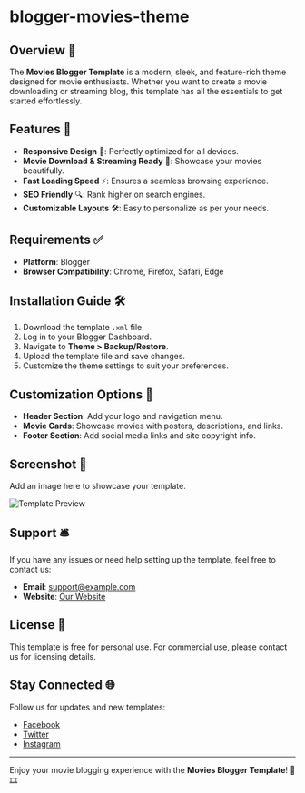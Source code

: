 # blogger-movies-theme

## Overview 🌟
The **Movies Blogger Template** is a modern, sleek, and feature-rich theme designed for movie enthusiasts. Whether you want to create a movie downloading or streaming blog, this template has all the essentials to get started effortlessly.

## Features 🚀
- **Responsive Design** 📱: Perfectly optimized for all devices.
- **Movie Download & Streaming Ready** 🎥: Showcase your movies beautifully.
- **Fast Loading Speed** ⚡: Ensures a seamless browsing experience.
- **SEO Friendly** 🔍: Rank higher on search engines.
- **Customizable Layouts** 🛠️: Easy to personalize as per your needs.

## Requirements ✅
- **Platform**: Blogger
- **Browser Compatibility**: Chrome, Firefox, Safari, Edge

## Installation Guide 🛠️
1. Download the template `.xml` file.
2. Log in to your Blogger Dashboard.
3. Navigate to **Theme > Backup/Restore**.
4. Upload the template file and save changes.
5. Customize the theme settings to suit your preferences.

## Customization Options 🎨
- **Header Section**: Add your logo and navigation menu.
- **Movie Cards**: Showcase movies with posters, descriptions, and links.
- **Footer Section**: Add social media links and site copyright info.

## Screenshot 📸
Add an image here to showcase your template.

![Template Preview](https://via.placeholder.com/800x400?text=Movies+Blogger+Template+Preview)

## Support 🛎️
If you have any issues or need help setting up the template, feel free to contact us:
- **Email**: support@example.com
- **Website**: [Our Website](https://example.com)

## License 📄
This template is free for personal use. For commercial use, please contact us for licensing details.

## Stay Connected 🌐
Follow us for updates and new templates:
- [Facebook](https://facebook.com)
- [Twitter](https://twitter.com)
- [Instagram](https://instagram.com)

---

Enjoy your movie blogging experience with the **Movies Blogger Template**! 🍿🎞️
